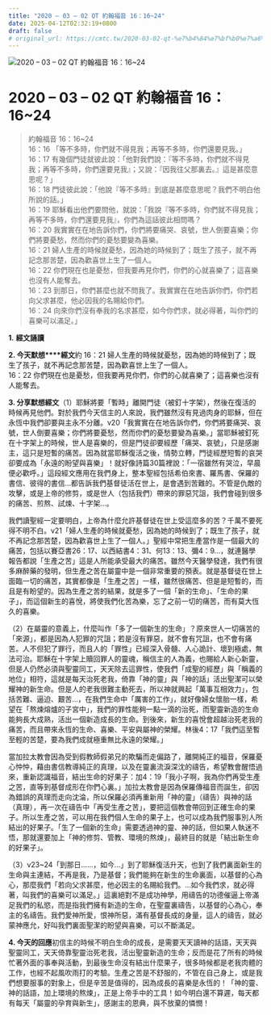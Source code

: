 ```yaml
---
title: "2020 – 03 – 02 QT 約翰福音 16：16~24"
date: 2025-04-12T02:32:19+0800
draft: false
# original_url: https://cmtc.tw/2020-03-02-qt-%e7%b4%84%e7%bf%b0%e7%a6%8f%e9%9f%b3-16%ef%bc%9a1624
---
```


![2020 – 03 – 02 QT 約翰福音 16：16~24](/images/qt.jpg   "2020 – 03 – 02 QT 約翰福音 16：16~24")

# 2020 – 03 – 02 QT 約翰福音 16：16~24

> 約翰福音 16：16~24  
> 16：16 「等不多時，你們就不得見我；再等不多時，你們還要見我。」  
> 16：17 有幾個門徒就彼此說：「他對我們說：『等不多時，你們就不得見我；再等不多時，你們還要見我』；又說：『因我往父那裏去。』這是甚麼意思呢？」  
> 16：18 門徒彼此說：「他說『等不多時』到底是甚麼意思呢？我們不明白他所說的話。」  
> 16：19 耶穌看出他們要問他，就說：「我說『等不多時，你們就不得見我；再等不多時，你們還要見我』，你們為這話彼此相問嗎？  
> 16：20 我實實在在地告訴你們，你們將要痛哭、哀號，世人倒要喜樂；你們將要憂愁，然而你們的憂愁要變為喜樂。  
> 16：21 婦人生產的時候就憂愁，因為她的時候到了；既生了孩子，就不再記念那苦楚，因為歡喜世上生了一個人。  
> 16：22 你們現在也是憂愁，但我要再見你們，你們的心就喜樂了；這喜樂也沒有人能奪去。  
> 16：23 到那日，你們甚麼也就不問我了。我實實在在地告訴你們，你們若向父求甚麼，他必因我的名賜給你們。  
> 16：24 向來你們沒有奉我的名求甚麼，如今你們求，就必得著，叫你們的喜樂可以滿足。」

**1.** **經文誦讀**

**2. 今天默想****經文**約 16：21 婦人生產的時候就憂愁，因為她的時候到了；既生了孩子，就不再記念那苦楚，因為歡喜世上生了一個人。  
16：22 你們現在也是憂愁，但我要再見你們，你們的心就喜樂了；這喜樂也沒有人能奪去。

**3. 分享默想經文**（1）耶穌將要「暫時」離開門徒（被釘十字架），然後在復活的時候再見他們。對於我們今天信主的人來說，我們雖然沒有見過肉身的耶穌，但在永恆中我們卻要與主永不分離。v20「我實實在在地告訴你們，你們將要痛哭、哀號，世人倒要喜樂；你們將要憂愁，然而你們的憂愁要變為喜樂。」當耶穌被釘死在十字架上的時候，世人是喜樂的，但是門徒卻要經歷「痛哭、哀號」，只是感謝主，這只是短暫的痛苦。因為就當耶穌復活之後，情勢立轉，門徒經歷短暫的哀哭卻要成為「永遠的盼望與喜樂」！就好像詩篇30篇裡說：「一宿雖然有哭泣，早晨便必歡呼。」這段經文應用在我們身上，整本聖經包括希伯來書、羅馬書、保羅的書信、彼得的書信…都告訴我們基督徒活在世上，是會遇到苦難的。不管是仇敵的攻擊，或是上帝的修剪，或是世人（包括我們）帶來的罪惡咒詛，我們會碰到很多的痛苦、煎熬、試煉、十字架…。

我們讀聖經一定要明白，上帝為什麼允許基督徒在世上受這麼多的苦？千萬不要死得不明不白。v21「婦人生產的時候就憂愁，因為她的時候到了；既生了孩子，就不再記念那苦楚，因為歡喜世上生了一個人。」聖經中常把生產當作是一個最大的痛苦，包括以賽亞書26：17、以西結書4：31、何13：13、彌4：9…，就連醫學報告都說「生產之苦」這是人所能承受最大的痛苦。雖然今天醫學發達，我們有很多麻醉藥的發明，但生產之苦在屬靈中是一個非常重要的預表。就是基督徒在世上面臨一切的痛苦，其實都像是「生產之苦」一樣，雖然很痛苦、但是是短暫的，而且是有盼望的。因為生產之苦的結果，就是多了一個「新的生命」、「生命的果子」，而這個新生的喜悅，將使我們化苦為樂，忘了之前一切的痛苦，而有莫大恆久的喜樂。

（2）在屬靈的意義上，什麼叫作「多了一個新生的生命」？原來世人一切痛苦的「來源」，都是因為人犯罪的咒詛；若是沒有罪惡，就不會有咒詛，也不會有痛苦。人不但犯了罪行，而且人的「罪性」已經深入骨髓、人心詭計、壞到極處，無法可治。耶穌在十字架上贖回罪人的靈魂，稱信主的人為義，也賜給人新心新靈，但是人仍然必須與聖靈同工，天天除去這罪性，使我們「成聖的經歷」與「稱義的地位」相符，這就是每天治死老我，倚靠「神的靈」與「神的話」活出聖潔可以榮耀神的新生命。但是人的老我很難主動死去，所以神就興起「萬事互相效力」，包括苦難、逼迫、艱苦…，在我們生命中「厲害的工作」，就好像婦女懷胎一樣，希望在「熬煉熔爐的子宮中」，我們的罪性能夠一點一滴的治死，而聖靈新造的生命能夠長大成熟，活出一個新造成長的生命。到後來，新生的喜悅會超越治死老我的痛苦，而且帶來永恆的生命、喜樂、平安與屬神的榮耀。林後4：17「我們這至暫至輕的苦楚，要為我們成就極重無比永遠的榮耀。」

當加拉太教會因為受到假教師假弟兄的欺騙而走偏路了，離開純正的福音，保羅憂心忡忡，藉由書信教導純正的真理，以及在靈裏流淚深沈的禱告，希望教會醒悟過來，重新認識福音，結出生命的好果子：加4：19「我小子啊，我為你們再受生產之苦，直等到基督成形在你們心裏。」加拉太教會是因為保羅傳福音而誕生，卻因為錯誤的真理而走向沈淪，所以保羅必須再重新用「神的靈」（禱告）與神的話（真理），再一次在禱告中「再受生產之苦」，要把這個教會帶回到正確生命的果子。所以生產之苦，可以用在我們個人生命的果子上，也可以成為我們服事別人所結出的好果子。「生了一個新的生命」需要透過神的靈、神的話，但如果人執迷不悟，那就還要加上「神的修剪、管教、環境的熬煉」，最終目的就是「結出新生命的好果子」。

（3）v23~24「到那日……，如今…」到了耶穌復活升天，也到了我們裏面新生的生命與主連結，不再是我，乃是基督；我們能夠在新生的生命裏面，以基督的心為心，那麼我們「若向父求甚麼，他必因主的名賜給我們。…如今我們求，就必得著，叫我們的喜樂可以滿足。」這裏絕對不是成功神學，用禱告的功德催逼上帝滿足我們的私慾，而是指我們擁有新造的生命，在聖靈裏禱告，以基督的心為心，奉主的名禱告。我們愛神所愛，恨神所惡，滿有基督長成的身量，這人的禱告，就必蒙神應允，好叫我們裏面聖潔的盼望與喜樂，可以不斷滿足。

**4. 今天的回應**初信主的時候不明白生命的成長，是需要天天讀神的話語，天天與聖靈同工，天天倚靠聖靈治死老我，活出聖靈新造的生命；反而是花了所有的時候忙著外面的事奉與活動，到最後生命沒有結出什麼果子，很多時候都是老我肉體的工作，也經不起風吹雨打的考驗。生產之苦是不舒服的，不管在自己身上，或是我們想要服事的對象上，但是辛苦是值得的，因為成長的喜樂是永恆的！「神的靈、神的話語，加上環境的熬煉」，正是上帝手中的工具！如今明白還不算遲，每天都有每天「屬靈的孕育與新生」，感謝主的恩典，與不放棄的憐憫！